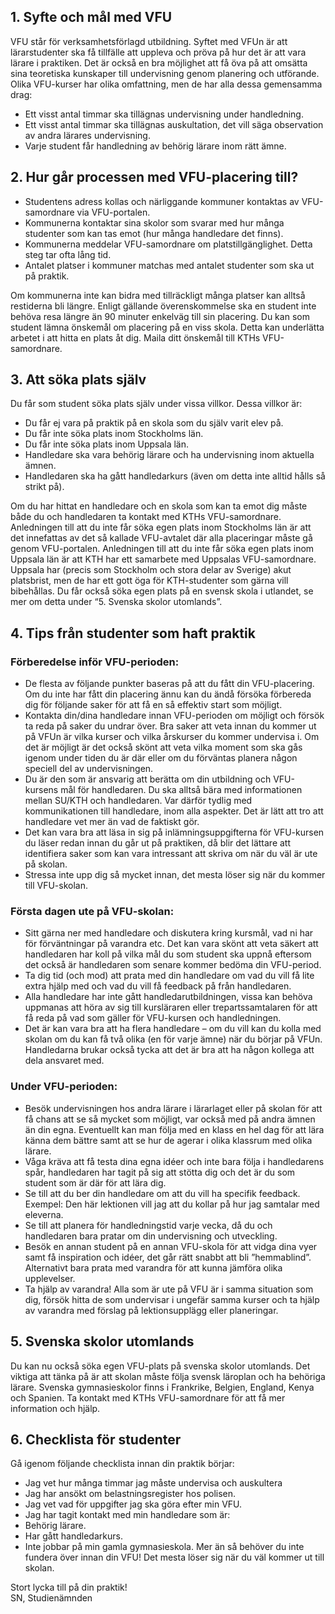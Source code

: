 ## 1. Syfte och mål med VFU

VFU står för verksamhetsförlagd utbildning. Syftet med VFUn är att lärarstudenter ska få tillfälle att uppleva och pröva på hur det är att vara lärare i praktiken. Det är också en bra möjlighet att få öva på att omsätta sina teoretiska kunskaper till undervisning genom planering och utförande.
Olika VFU-kurser har olika omfattning, men de har alla dessa gemensamma drag:

-   Ett visst antal timmar ska tillägnas undervisning under handledning.
-   Ett visst antal timmar ska tillägnas auskultation, det vill säga observation av andra lärares undervisning.
-   Varje student får handledning av behörig lärare inom rätt ämne.

## 2. Hur går processen med VFU-placering till?

-   Studentens adress kollas och närliggande kommuner kontaktas av VFU-samordnare via VFU-portalen.
-   Kommunerna kontaktar sina skolor som svarar med hur många studenter som kan tas emot (hur många handledare det finns).
-   Kommunerna meddelar VFU-samordnare om platstillgänglighet. Detta steg tar ofta lång tid.
-   Antalet platser i kommuner matchas med antalet studenter som ska ut på praktik.

Om kommunerna inte kan bidra med tillräckligt många platser kan alltså restiderna bli längre. Enligt gällande överenskommelse ska en student inte behöva resa längre än 90 minuter enkelväg till sin placering.
Du kan som student lämna önskemål om placering på en viss skola. Detta kan underlätta arbetet i att hitta en plats åt dig. Maila ditt önskemål till KTHs VFU-samordnare.

## 3. Att söka plats själv

Du får som student söka plats själv under vissa villkor. Dessa villkor är:

-   Du får ej vara på praktik på en skola som du själv varit elev på.
-   Du får inte söka plats inom Stockholms län.
-   Du får inte söka plats inom Uppsala län.
-   Handledare ska vara behörig lärare och ha undervisning inom aktuella ämnen.
-   Handledaren ska ha gått handledarkurs (även om detta inte alltid hålls så strikt på).

Om du har hittat en handledare och en skola som kan ta emot dig måste både du och handledaren ta kontakt med KTHs VFU-samordnare.
Anledningen till att du inte får söka egen plats inom Stockholms län är att det innefattas av det så kallade VFU-avtalet där alla placeringar måste gå genom VFU-portalen. Anledningen till att du inte får söka egen plats inom Uppsala län är att KTH har ett samarbete med Uppsalas VFU-samordnare. Uppsala har (precis som Stockholm och stora delar av Sverige) akut platsbrist, men de har ett gott öga för KTH-studenter som gärna vill bibehållas. Du får också söka egen plats på en svensk skola i utlandet, se mer om detta under “5. Svenska skolor utomlands”.

## 4. Tips från studenter som haft praktik

### Förberedelse inför VFU-perioden:

-   De flesta av följande punkter baseras på att du fått din VFU-placering. Om du inte har fått din placering ännu kan du ändå försöka förbereda dig för följande saker för att få en så effektiv start som möjligt.
-   Kontakta din/dina handledare innan VFU-perioden om möjligt och försök ta reda på saker du undrar över. Bra saker att veta innan du kommer ut på VFUn är vilka kurser och vilka årskurser du kommer undervisa i. Om det är möjligt är det också skönt att veta vilka moment som ska gås igenom under tiden du är där eller om du förväntas planera någon speciell del av undervisningen.
-   Du är den som är ansvarig att berätta om din utbildning och VFU-kursens mål för handledaren. Du ska alltså bära med informationen mellan SU/KTH och handledaren. Var därför tydlig med kommunikationen till handledare, inom alla aspekter. Det är lätt att tro att handledare vet mer än vad de faktiskt gör.
-   Det kan vara bra att läsa in sig på inlämningsuppgifterna för VFU-kursen du läser redan innan du går ut på praktiken, då blir det lättare att identifiera saker som kan vara intressant att skriva om när du väl är ute på skolan.
-   Stressa inte upp dig så mycket innan, det mesta löser sig när du kommer till VFU-skolan.

### Första dagen ute på VFU-skolan:

-   Sitt gärna ner med handledare och diskutera kring kursmål, vad ni har för förväntningar på varandra etc. Det kan vara skönt att veta säkert att handledaren har koll på vilka mål du som student ska uppnå eftersom det också är handledaren som senare kommer bedöma din VFU-period.
-   Ta dig tid (och mod) att prata med din handledare om vad du vill få lite extra hjälp med och vad du vill få feedback på från handledaren.
-   Alla handledare har inte gått handledarutbildningen, vissa kan behöva uppmanas att höra av sig till kursläraren eller trepartssamtalaren för att få reda på vad som gäller för VFU-kursen och handledningen.
-   Det är kan vara bra att ha flera handledare – om du vill kan du kolla med skolan om du kan få två olika (en för varje ämne) när du börjar på VFUn. Handledarna brukar också tycka att det är bra att ha någon kollega att dela ansvaret med.

### Under VFU-perioden:

-   Besök undervisningen hos andra lärare i lärarlaget eller på skolan för att få chans att se så mycket som möjligt, var också med på andra ämnen än din egna. Eventuellt kan man följa med en klass en hel dag för att lära känna dem bättre samt att se hur de agerar i olika klassrum med olika lärare.
-   Våga kräva att få testa dina egna idéer och inte bara följa i handledarens spår, handledaren har tagit på sig att stötta dig och det är du som student som är där för att lära dig.
-   Se till att du ber din handledare om att du vill ha specifik feedback. Exempel: Den här lektionen vill jag att du kollar på hur jag samtalar med eleverna.
-   Se till att planera för handledningstid varje vecka, då du och handledaren bara pratar om din undervisning och utveckling.
-   Besök en annan student på en annan VFU-skola för att vidga dina vyer samt få inspiration och idéer, det går rätt snabbt att bli ”hemmablind”. Alternativt bara prata med varandra för att kunna jämföra olika upplevelser.
-   Ta hjälp av varandra! Alla som är ute på VFU är i samma situation som dig, försök hitta de som undervisar i ungefär samma kurser och ta hjälp av varandra med förslag på lektionsupplägg eller planeringar.

## 5. Svenska skolor utomlands

Du kan nu också söka egen VFU-plats på svenska skolor utomlands. Det viktiga att tänka på är att skolan måste följa svensk läroplan och ha behöriga lärare. Svenska gymnasieskolor finns i Frankrike, Belgien, England, Kenya och Spanien. Ta kontakt med KTHs VFU-samordnare för att få mer information och hjälp.

## 6. Checklista för studenter

Gå igenom följande checklista innan din praktik börjar:
-   Jag vet hur många timmar jag måste undervisa och auskultera
-   Jag har ansökt om belastningsregister hos polisen.
-   Jag vet vad för uppgifter jag ska göra efter min VFU.
-   Jag har tagit kontakt med min handledare som är:
-   Behörig lärare.
-   Har gått handledarkurs.
-   Inte jobbar på min gamla gymnasieskola.
    Mer än så behöver du inte fundera över innan din VFU! Det mesta löser sig när du väl kommer ut till skolan.

Stort lycka till på din praktik!  
SN, Studienämnden
